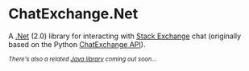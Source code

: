ChatExchange.Net
================

A [.Net](http://en.wikipedia.org/wiki/.NET_Framework) (2.0) library for interacting with [Stack Exchange](http://stackexchange.com/) chat (originally based on the Python [ChatExchange API](https://github.com/Manishearth/ChatExchange)).

<sup>*There's also a related [Java library](https://github.com/Vincentyification/JChatExchange) coming out soon...*</sup>
